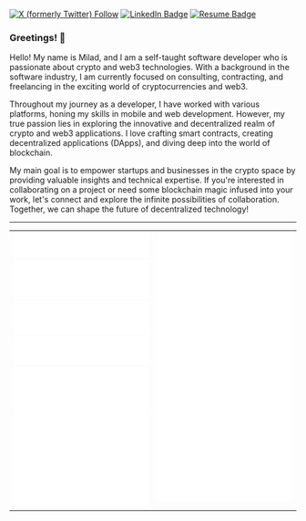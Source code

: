 
[![X (formerly Twitter) Follow](https://img.shields.io/badge/follow-%40nekofar-ffffff?logo=x&style=flat)](https://x.com/nekofar)
[![LinkedIn Badge](https://img.shields.io/badge/LinkedIn-Profile-informational?style=flat&logo=linkedin&logoColor=white&color=0D76A8)](https://www.linkedin.com/in/nekofar/)
[![Resume Badge](https://img.shields.io/badge/CV-Resume-informational?style=flat&logo=book&logoColor=white&color=important)](https://github.com/nekofar/resume)

### Greetings! 👋

Hello! My name is Milad, and I am a self-taught software developer who is passionate about crypto and web3 technologies. With a background in the software industry, I am currently focused on consulting, contracting, and freelancing in the exciting world of cryptocurrencies and web3.

Throughout my journey as a developer, I have worked with various platforms, honing my skills in mobile and web development. However, my true passion lies in exploring the innovative and decentralized realm of crypto and web3 applications. I love crafting smart contracts, creating decentralized applications (DApps), and diving deep into the world of blockchain.

My main goal is to empower startups and businesses in the crypto space by providing valuable insights and technical expertise. If you're interested in collaborating on a project or need some blockchain magic infused into your work, let's connect and explore the infinite possibilities of collaboration. Together, we can shape the future of decentralized technology!

---

<table cellspacing="0" cellpadding="0">
  <tbody>
    <tr>
      <td width="50%" valign="top">
        <img src="https://github.com/nekofar/nekofar/blob/master/assets/metrics.base.header.svg">
        <img src="https://github.com/nekofar/nekofar/blob/master/assets/metrics.base.activity-community.svg">
        <img src="https://github.com/nekofar/nekofar/blob/master/assets/metrics.base.repositories.svg">
        <img src="https://github.com/nekofar/nekofar/blob/master/assets/metrics.plugin.stackoverflow.svg">
        <img src="https://github.com/nekofar/nekofar/blob/master/assets/metrics.plugin.languages.svg">
        <img src="https://github.com/nekofar/nekofar/blob/master/assets/metrics.plugin.followup.svg">
      </td>
      <td width="50%" valign="top">
        <img src="https://github.com/nekofar/nekofar/blob/master/assets/metrics.plugin.achievements.svg">
      </td>
    </tr>
  </tbody>
</table>

